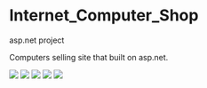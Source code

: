 Internet_Computer_Shop
======================

asp.net project

Computers selling site that built on asp.net.

![](http://s18.postimg.org/sltwkavqx/screen2.png)
![](http://s15.postimg.org/t1r4weo1n/screen1.png)
![](http://s11.postimg.org/62rzpmo0j/screen3.png)
![](http://s17.postimg.org/c223mtj33/screen4.png)
![](http://s15.postimg.org/6iaak93cr/screen5.png)

